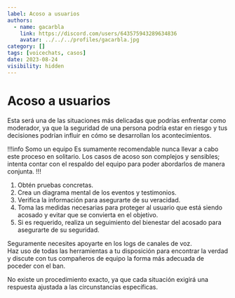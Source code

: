 ```yaml
---
label: Acoso a usuarios
authors:
  - name: gacarbla
    link: https://discord.com/users/643575943289634836
    avatar: ../../../profiles/gacarbla.jpg
category: []
tags: [voicechats, casos]
date: 2023-08-24
visibility: hidden
---
```


# Acoso a usuarios

Esta será una de las situaciones más delicadas que podrías enfrentar como moderador, ya que la seguridad de una persona podría estar en riesgo y tus decisiones podrían influir en cómo se desarrollan los acontecimientos.

!!!info Somo un equipo
Es sumamente recomendable nunca llevar a cabo este proceso en solitario. Los casos de acoso son complejos y sensibles; intenta contar con el respaldo del equipo para poder abordarlos de manera conjunta.
!!!

1. Obtén pruebas concretas.
2. Crea un diagrama mental de los eventos y testimonios.
3. Verifica la información para asegurarte de su veracidad.
4. Toma las medidas necesarias para proteger al usuario que está siendo acosado y evitar que se convierta en el objetivo.
5. Si es requerido, realiza un seguimiento del bienestar del acosado para asegurarte de su seguridad.

Seguramente necesites apoyarte en los logs de canales de voz.<br>Haz uso de todas las herramientas a tu disposición para encontrar la verdad y discute con tus compañeros de equipo la forma más adecuada de poceder con el ban.

No existe un procedimiento exacto, ya que cada situación exigirá una respuesta ajustada a las circunstancias específicas.